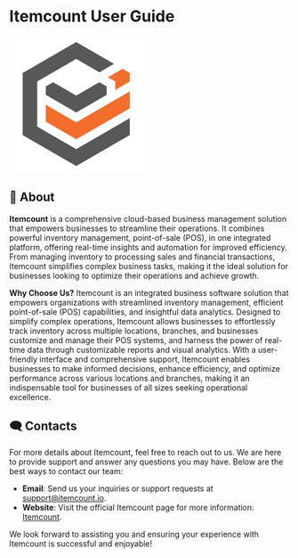# Itemcount User Guide

![](src/images/logo-itm.png)

## 🚀 About

**Itemcount** is a comprehensive cloud-based business management solution that empowers businesses to streamline their operations. It combines powerful inventory management, point-of-sale (POS), in one integrated platform, offering real-time insights and automation for improved efficiency. From managing inventory to processing sales and financial transactions, Itemcount simplifies complex business tasks, making it the ideal solution for businesses looking to optimize their operations and achieve growth.

**Why Choose Us?** Itemcount is an integrated business software solution that empowers organizations with streamlined inventory management, efficient point-of-sale (POS) capabilities, and insightful data analytics. Designed to simplify complex operations, Itemcount allows businesses to effortlessly track inventory across multiple locations, branches, and businesses customize and manage their POS systems, and harness the power of real-time data through customizable reports and visual analytics. With a user-friendly interface and comprehensive support, Itemcount enables businesses to make informed decisions, enhance efficiency, and optimize performance across various locations and branches, making it an indispensable tool for businesses of all sizes seeking operational excellence.

## 🗨️ Contacts

For more details about Itemcount, feel free to reach out to us. We are here to provide support and answer any questions you may have. Below are the best ways to contact our team:

* **Email**: Send us your inquiries or support requests at [support@itemcount.io](mailto:support@itemcount.io).
* **Website**: Visit the official Itemcount page for more information: [Itemcount](https://www.itemcount.io/).

We look forward to assisting you and ensuring your experience with Itemcount is successful and enjoyable!

